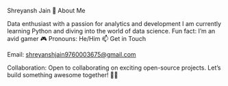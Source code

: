 Shreyansh Jain 🚀
About Me

Data enthusiast with a passion for analytics and development
I am currently learning Python and diving into the world of data science.
Fun fact: I’m an avid gamer 🎮
Pronouns: He/Him
📫 Get in Touch

Email: shreyanshjain9760003675@gmail.com

Collaboration:
Open to collaborating on exciting open-source projects. Let’s build something awesome together! 👀💡

<!---
shrey-git12/shrey-git12 is a ✨ special ✨ repository because its `README.md` (this file) appears on your GitHub profile.
You can click the Preview link to take a look at your changes.
--->
